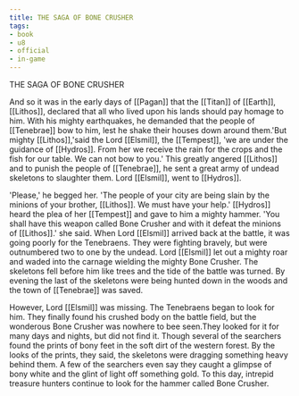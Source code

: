 ```yaml
---
title: THE SAGA OF BONE CRUSHER
tags:
- book
- u8
- official
- in-game
---
```


THE SAGA OF BONE CRUSHER  
  
And so it was in the early days of [[Pagan]] that the [[Titan]] of [[Earth]], [[Lithos]], declared that all who lived upon his lands should pay homage to him. With his mighty earthquakes, he demanded that the people of [[Tenebrae]] bow to him, lest he shake their houses down around them.'But mighty [[Lithos]],'said the Lord [[Elsmil]], the [[Tempest]], 'we are under the guidance of [[Hydros]]. From her we receive the rain for the crops and the fish for our table. We can not bow to you.' This greatly angered [[Lithos]] and to punish the people of [[Tenebrae]], he sent a great army of undead skeletons to slaughter them. Lord [[Elsmil]], went to [[Hydros]].  
  
'Please,' he begged her. 'The people of your city are being slain by the minions of your brother, [[Lithos]]. We must have your help.' [[Hydros]] heard the plea of her [[Tempest]] and gave to him a mighty hammer. 'You shall have this weapon called Bone Crusher and with it defeat the minions of [[Lithos]].' she said. When Lord [[Elsmil]] arrived back at the battle, it was going poorly for the Tenebraens. They were fighting bravely, but were outnumbered two to one by the undead. Lord [[Elsmil]] let out a mighty roar and waded into the carnage wielding the mighty Bone Crusher. The skeletons fell before him like trees and the tide of the battle was turned. By evening the last of the skeletons were being hunted down in the woods and the town of [[Tenebrae]] was saved.  
  
However, Lord [[Elsmil]] was missing. The Tenebraens began to look for him. They finally found his crushed body on the battle field, but the wonderous Bone Crusher was nowhere to bee seen.They looked for it for many days and nights, but did not find it. Though several of the searchers found the prints of bony feet in the soft dirt of the western forest. By the looks of the prints, they said, the skeletons were dragging something heavy behind them. A few of the searchers even say they caught a glimpse of bony white and the glint of light off something gold. To this day, intrepid treasure hunters continue to look for the hammer called Bone Crusher.  